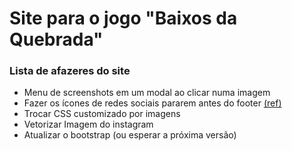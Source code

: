 # Site para o jogo "Baixos da Quebrada"

### Lista de afazeres do site
- Menu de screenshots em um modal ao clicar numa imagem
- Fazer os ícones de redes sociais pararem antes do footer [(ref)](https://codepen.io/rikschennink/pen/yZYbwQ)
- Trocar CSS customizado por imagens
- Vetorizar Imagem do instagram
- Atualizar o bootstrap (ou esperar a próxima versão)